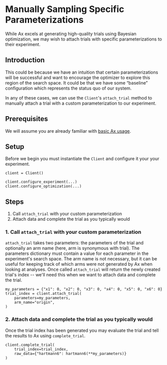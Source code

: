 # Manually Sampling Specific Parameterizations

While Ax excels at generating high-quality trials using Bayesian optimization,
we may wish to attach trials with specific parameterizations to their
experiment.

## Introduction

This could be because we have an intuition that certain parameterizations will
be successful and want to encourage the optimizer to explore this region of the
search space. It could be that we have some “baseline” configuration which
represents the status quo of our system.

In any of these cases, we can use the `Client`'s `attach_trial` method to
manually attach a trial with a custom parameterization to our experiment.

## Prerequisites

We will assume you are already familiar with
[basic Ax usage](../getting_started).

## Setup

Before we begin you must instantiate the `Client` and configure it your your
experiment.

```
client = Client()

client.configure_experiment(...)
client.configure_optimization(...)
```

## Steps

1. Call `attach_trial` with your custom parameterization
2. Attach data and complete the trial as you typically would

### 1. Call `attach_trial` with your custom parameterization

`attach_trial` takes two parameters: the parameters of the trial and optionally
an arm name (here, arm is synonymous with trial). The parameters dictionary must
contain a value for each parameter in the experiment's search space. The arm
name is not necessary, but it can be useful for keeping track of which arms were
not generated by Ax when looking at analyses. Once called `attach_trial` will
return the newly created trial's index -- we'll need this when we want to attach
data and complete the trial.

```
my_parameters = {"x1": 0, "x2": 0, "x3": 0, "x4": 0, "x5": 0, "x6": 0}
trial_index = client.attach_trial(
    parameters=my_parameters,
    arm_name="origin",
)
```

### 2. Attach data and complete the trial as you typically would

Once the trial index has been generated you may evaluate the trial and tell the
results to Ax using `complete_trial`.

```
client.complete_trial(
    trial_index=trial_index,
    raw_data={"hartmann6": hartmann6(**my_parameters)}
)
```
